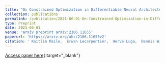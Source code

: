 ```yaml
---
title: "On Constrained Optimization in Differentiable Neural Architecture Search"
collection: publications
permalink: /publication/2021-06-01-On-Constrained-Optimization-in-Differentiable-Neural-Architecture-Search
type: Preprint
date: 2021-06-01
venue: 'arXiv preprint arXiv:2106.11655'
paperurl: 'https://arxiv.org/abs/2106.11655v2'
citation: ' Kaitlin Maile,  Erwan Lecarpentier,  Hervé Luga,  Dennis Wilson, &quot;On Constrained Optimization in Differentiable Neural Architecture Search.&quot; arXiv preprint arXiv:2106.11655, 2021.'
---
```

[Access paper here](https://arxiv.org/abs/2106.11655v2){:target="_blank"}
